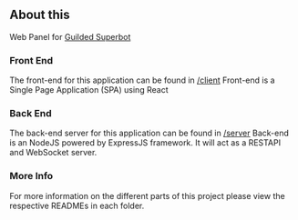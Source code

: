 ## About this
Web Panel for [Guilded Superbot](https://github.com/Osamu01/superbot)

### Front End
The front-end for this application can be found in [/client](/client)
Front-end is a Single Page Application (SPA) using React

### Back End
The back-end server for this application can be found in [/server](/server)
Back-end is an NodeJS powered by ExpressJS framework. It will act as a RESTAPI and WebSocket server.

### More Info
For more information on the different parts of this project please view the respective READMEs in each folder.